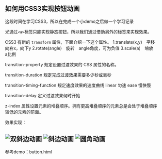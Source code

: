 ## 如何用CSS3实现按钮动画

这段时间在学习CSS3，所以在完成一个小demo之后做一个学习记录

光通过`<a>`标签只能实现静态按钮，所以我们通过借助另外的标签来实现效果。

CSS3 有新的 `transform` 属性，下面介绍一下这个属性。
1.translate(x,y)　平移向右x，向下y
2.rotate(angle)　旋转　angle角度，可为负值
3.scale(a)　缩放　a比例

transition-property 规定设置过渡效果的 CSS 属性的名称。

transition-duration 规定完成过渡效果需要多少秒或毫秒 

transition-timing-function 规定速度效果的速度曲线 linear 匀速 ease 慢快慢 

transition-delay 定义过渡效果何时开始

z-index 属性设置元素的堆叠顺序。拥有更高堆叠顺序的元素总是会处于堆叠顺序较低的元素的前面。


效果实现：

![双斜边动画](http://i2.buimg.com/567571/cc5ecce822e8f2fe.gif)
![斜边动画](http://i2.buimg.com/567571/5be4297783f053fb.gif)
![圆角动画](http://i2.buimg.com/567571/33520b07b7e4c741.gif)
-----
参考demo：button.html
